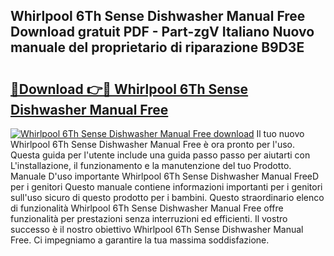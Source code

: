 ## Whirlpool 6Th Sense Dishwasher Manual Free Download gratuit PDF - Part-zgV Italiano Nuovo manuale del proprietario di riparazione B9D3E

# <h2><a href="http://dfe8t0.blite.top/?on=Whirlpool+6Th+Sense+Dishwasher+Manual+Free">🔗Download 👉🔴 Whirlpool 6Th Sense Dishwasher Manual Free</a></h2>

[![Whirlpool 6Th Sense Dishwasher Manual Free download](https://i.imgur.com/lujVjoI.png)](http://dfe8t0.blite.top/?on=Whirlpool+6Th+Sense+Dishwasher+Manual+Free)
Il tuo nuovo Whirlpool 6Th Sense Dishwasher Manual Free è ora pronto per l'uso. Questa guida per l'utente include una guida passo passo per aiutarti con L'installazione, il funzionamento e la manutenzione del tuo Prodotto. Manuale D'uso importante Whirlpool 6Th Sense Dishwasher Manual FreeD per i genitori Questo manuale contiene informazioni importanti per i genitori sull'uso sicuro di questo prodotto per i bambini. Questo straordinario elenco di funzionalità Whirlpool 6Th Sense Dishwasher Manual Free offre funzionalità per prestazioni senza interruzioni ed efficienti. Il vostro successo è il nostro obiettivo Whirlpool 6Th Sense Dishwasher Manual Free. Ci impegniamo a garantire la tua massima soddisfazione.
